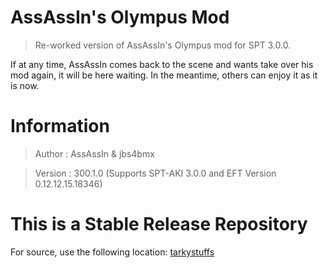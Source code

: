 # AssAssIn's Olympus Mod
>Re-worked version of AssAssIn's Olympus mod for SPT 3.0.0.

If at any time, AssAssIn comes back to the scene and wants take over his mod again, it will be here waiting. In the meantime, others can enjoy it as it is now.


# Information
>Author  : AssAssIn & jbs4bmx

>Version : 300.1.0 (Supports SPT-AKI 3.0.0 and EFT Version 0.12.12.15.18346)


# This is a Stable Release Repository
For source, use the following location: [tarkystuffs](https://github.com/jbs4bmx/tarkyStuffs)
